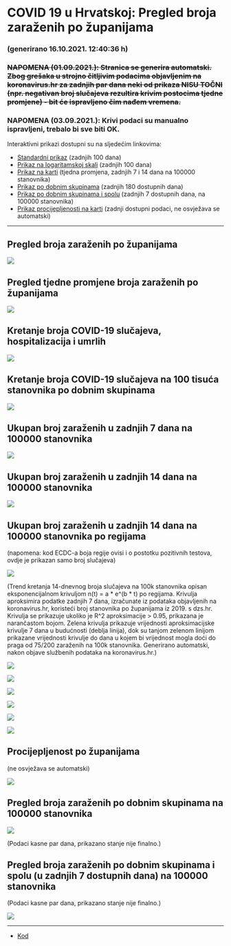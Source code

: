 # COVID 19 u Hrvatskoj: Pregled broja zaraženih po županijama

### (generirano 16.10.2021. 12:40:36 h)

### ~~NAPOMENA (01.09.2021.): Stranica se generira automatski. Zbog grešaka u strojno čitljivim podacima objavljenim na koronavirus.hr za zadnjih par dana neki od prikaza NISU TOČNI (npr. negativan broj slučajeva rezultira krivim postocima tjedne promjene) - bit će ispravljeno čim nađem vremena.~~

### NAPOMENA (03.09.2021.): Krivi podaci su manualno ispravljeni, trebalo bi sve biti OK.

Interaktivni prikazi dostupni su na sljedećim linkovima:

- [Standardni prikaz](html/index.html) (zadnjih 100 dana)
- [Prikaz na logaritamskoj skali](html/index_log.html) (zadnjih 100 dana)
- [Prikaz na karti](html/index_map.html) (tjedna promjena, zadnjih 7 i 14 dana na 100000 stanovnika)
- [Prikaz po dobnim skupinama](html/index_per_age.html) (zadnjih 180 dostupnih dana)
- [Prikaz po dobnim skupinama i spolu](html/index_pyramid.html) (zadnjih 7 dostupnih dana, na 100000 stanovnika)
- [Prikaz procijepljenosti na karti](html/index_vaccination.html) (zadnji dostupni podaci, ne osvježava se automatski)

-----

## Pregled broja zaraženih po županijama

![](img/2021_10_15_line_plots.png)

## Pregled tjedne promjene broja zaraženih po županijama

![](img/2021_10_15_map.png)

## Kretanje broja COVID-19 slučajeva, hospitalizacija i umrlih

![](img/2021_10_15_cases_hospitalisations_deaths.png)

## Kretanje broja COVID-19 slučajeva na 100 tisuća stanovnika po dobnim skupinama

![](img/2021_10_15_cases_per_age_group_lines.png)

## Ukupan broj zaraženih u zadnjih 7 dana na 100000 stanovnika

![](img/2021_10_15_map_7_day_per_100k.png)

## Ukupan broj zaraženih u zadnjih 14 dana na 100000 stanovnika

![](img/2021_10_15_map_14_day_per_100k.png)

## Ukupan broj zaraženih u zadnjih 14 dana na 100000 stanovnika po regijama

(napomena: kod ECDC-a boja regije ovisi i o postotku pozitivnih testova, ovdje je prikazan samo broj slučajeva)

![](img/2021_10_15_map_14_day_per_100k_region.png)

(Trend kretanja 14-dnevnog broja slučajeva na 100k stanovnika opisan eksponencijalnom krivuljom n(t) = a * e^(b * t) po regijama. Krivulja aproksimira podatke zadnjih 7 dana, izračunate iz podataka objavljenih na koronavirus.hr, koristeći broj stanovnika po županijama iz 2019. s dzs.hr. Krivulja se prikazuje ukoliko je R^2 aproksimacije > 0.95, prikazana je narančastom bojom. Zelena krivulja prikazuje vrijednosti aproksimacijske krivulje 7 dana u budućnosti (deblja linija), dok su tanjom zelenom linijom prikazane vrijednosti krivulje do dana u kojem bi vrijednost mogla doći do praga od 75/200 zaraženih na 100k stanovnika. Generirano automatski, nakon objave službenih podataka na koronavirus.hr.)

![](img/2021_10_15_current_Jadranska_Hrvatska.png)

![](img/2021_10_15_current_Panonska_Hrvatska.png)

![](img/2021_10_15_current_Grad_Zagreb.png)

![](img/2021_10_15_current_Sjeverna_Hrvatska.png)

![](img/2021_10_15_current_Republika_Hrvatska.png)

![](img/2021_10_15_cases_hospitalisations_deaths_Republika_Hrvatska.png)

## Procijepljenost po županijama

(ne osvježava se automatski)

![](img/2021_10_15_vaccination.png)

## Pregled broja zaraženih po dobnim skupinama na 100000 stanovnika

![](img/2021_10_15_per_age_group.png)

(Podaci kasne par dana, prikazano stanje nije finalno.)

## Pregled broja zaraženih po dobnim skupinama i spolu (u zadnjih 7 dostupnih dana) na 100000 stanovnika

(Podaci kasne par dana, prikazano stanje nije finalno.)

![](img/2021_10_15_pyramid.png)

-----

- [Kod](https://github.com/ppalasek/covid_plots_croatia)

